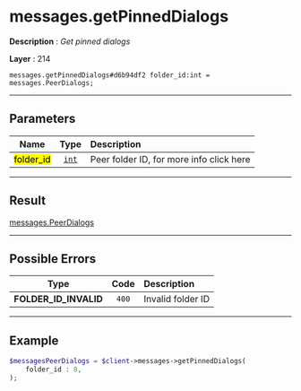# messages.getPinnedDialogs

**Description** : *Get pinned dialogs*

**Layer** : 214

```tl
messages.getPinnedDialogs#d6b94df2 folder_id:int = messages.PeerDialogs;
```

---

## Parameters

| Name | Type | Description |
| :---: | :---: | :--- |
| <mark>folder_id</mark> | [`int`](type/int) | Peer folder ID, for more info click here |

---

## Result

[messages.PeerDialogs](type/messages.PeerDialogs)

---

## Possible Errors

| Type | Code | Description |
| :---: | :---: | :--- |
| **FOLDER_ID_INVALID** | `400` | Invalid folder ID |

---

## Example

```php
$messagesPeerDialogs = $client->messages->getPinnedDialogs(
	folder_id : 8,
);
```
